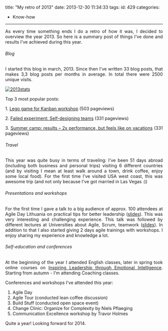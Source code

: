 title: "My retro of 2013"
date: 2013-12-30 11:34:33
tags:
id: 429
categories:
  - Know-how
---

<div style="text-align: justify;">

As every time something ends I do a retro of how it was, I decided to overview the year 2013\. So here is a summary post of things I've done and results I've achieved during this year.

###### Blog

I started this blog in march, 2013\. Since then I've written 33 blog posts, that makes 3,3 blog posts per months in average. In total there were 2500 unique visits.

[![2013stats](http://files.bebetterleader.com/media/2013stats.png)](http://files.bebetterleader.com/media/2013stats.png)

Top 3 most popular posts:

1. [Lego game for Kanban workshop](http://www.bebetterleader.com/lego-game-for-kanban-workshop/) (503 pageviews)

2. [Failed experiment: Self-designing teams](http://www.bebetterleader.com/failed-experiment-self-designing-teams/) (331 pageviews)

3. [Summer camp: results – 2x performance, but feels like on vacations](http://www.bebetterleader.com/summer-camp-results-2x-performance-but-feels-like-on-vacations/) (331 pageviews)

###### Travel

This year was quite busy in terms of traveling: I've been 51 days abroad (including both business and personal trips) visiting 6 different countries (and by visiting I mean at least walk around a town, drink coffee, enjoy some local food). For the first time I've visited USA west coast, this was awesome trip (and not only because I've got married in Las Vegas :))

###### Presentations and workshops

For the first time I gave a talk to a big audience of approx. 100 attendees at Agile Day Lithuania on practical tips for better leadership ([slides](https://speakerdeck.com/jelenafiodorova/73-tips-to-become-a-better-leader)). This was very interesting and challenging experience. This talk was followed by different lectures at Universities about Agile, Scrum, teamwork ([slides](https://speakerdeck.com/jelenafiodorova/teamwork-agile-way)). In addition to that I also started giving 2 days agile trainings with workshops. I enjoy sharing my experience and knowledge a lot.

###### Self-education and conferences

At the beginning of the year I attended English classes, later in spring took online courses on [Inspiring Leadership through Emotional Intelligence](https://www.coursera.org/course/lead-ei). Starting from autumn - I'm attending Coaching classes.

Conferences and workshops I've attended this year:

1.  Agile Day
2.  Agile Tour (conducted lean coffee discussion)
3.  Build Stuff (conducted open space event)
4.  Change Clinic: Organize for Complexity by Niels Pflaeging
5.  Communication Excellence workshop by Travor Holmes
&nbsp;

Quite a year! Looking forward for 2014.

&nbsp;

</div>